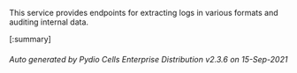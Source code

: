






This service provides endpoints for extracting logs in various formats and auditing internal data.

[:summary]

###### Auto generated by Pydio Cells Enterprise Distribution v2.3.6 on 15-Sep-2021
